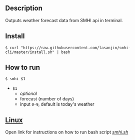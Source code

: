 ## Description
Outputs weather forecast data from SMHI api in terminal.


## Install
```
$ curl "https://raw.githubusercontent.com/lasanjin/smhi-cli/master/install.sh" | bash
```

## How to run
```
$ smhi $1
```

- `$1` 
  -  *optional*
  -  forecast (number of days)
  -  input `0-9`, default is today's weather


## [Linux](resources/README.md)
Open link for instructions on how to run bash script [*smhi.sh*](smhi.sh)